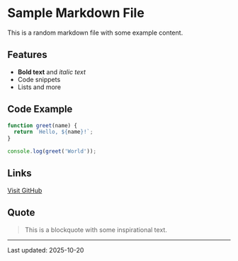 # Sample Markdown File

This is a random markdown file with some example content.

## Features

- **Bold text** and *italic text*
- Code snippets
- Lists and more

## Code Example

```javascript
function greet(name) {
  return `Hello, ${name}!`;
}

console.log(greet('World'));
```

## Links

[Visit GitHub](https://github.com)

## Quote

> This is a blockquote with some inspirational text.

---

Last updated: 2025-10-20
